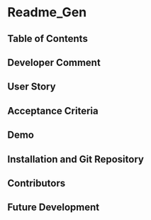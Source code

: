 # Readme_Gen

## Table of Contents

## Developer Comment

## User Story

## Acceptance Criteria

## Demo

## Installation and Git Repository 

## Contributors

## Future Development